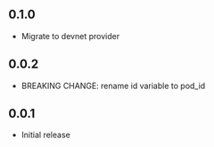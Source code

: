 ## 0.1.0

- Migrate to devnet provider

## 0.0.2

- BREAKING CHANGE: rename id variable to pod_id

## 0.0.1

- Initial release
